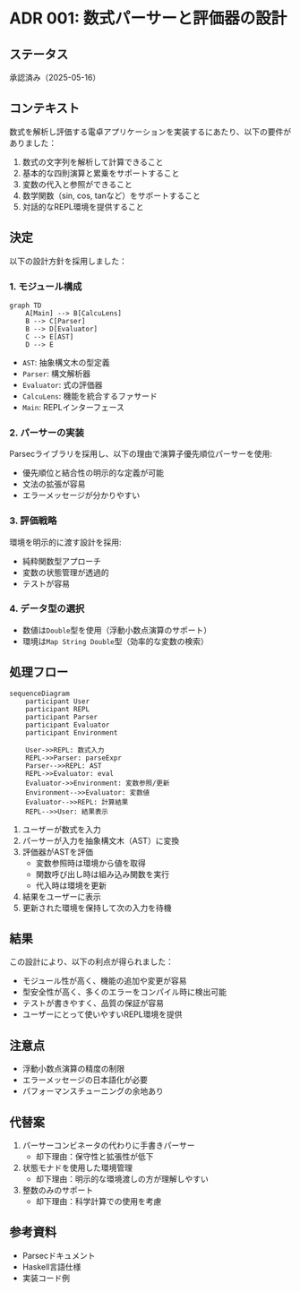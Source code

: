 # ADR 001: 数式パーサーと評価器の設計

## ステータス

承認済み（2025-05-16）

## コンテキスト

数式を解析し評価する電卓アプリケーションを実装するにあたり、以下の要件がありました：

1. 数式の文字列を解析して計算できること
2. 基本的な四則演算と累乗をサポートすること
3. 変数の代入と参照ができること
4. 数学関数（sin, cos, tanなど）をサポートすること
5. 対話的なREPL環境を提供すること

## 決定

以下の設計方針を採用しました：

### 1. モジュール構成

```mermaid
graph TD
    A[Main] --> B[CalcuLens]
    B --> C[Parser]
    B --> D[Evaluator]
    C --> E[AST]
    D --> E
```

- `AST`: 抽象構文木の型定義
- `Parser`: 構文解析器
- `Evaluator`: 式の評価器
- `CalcuLens`: 機能を統合するファサード
- `Main`: REPLインターフェース

### 2. パーサーの実装

Parsecライブラリを採用し、以下の理由で演算子優先順位パーサーを使用:

- 優先順位と結合性の明示的な定義が可能
- 文法の拡張が容易
- エラーメッセージが分かりやすい

### 3. 評価戦略

環境を明示的に渡す設計を採用:

- 純粋関数型アプローチ
- 変数の状態管理が透過的
- テストが容易

### 4. データ型の選択

- 数値は`Double`型を使用（浮動小数点演算のサポート）
- 環境は`Map String Double`型（効率的な変数の検索）

## 処理フロー

```mermaid
sequenceDiagram
    participant User
    participant REPL
    participant Parser
    participant Evaluator
    participant Environment

    User->>REPL: 数式入力
    REPL->>Parser: parseExpr
    Parser-->>REPL: AST
    REPL->>Evaluator: eval
    Evaluator->>Environment: 変数参照/更新
    Environment-->>Evaluator: 変数値
    Evaluator-->>REPL: 計算結果
    REPL-->>User: 結果表示
```

1. ユーザーが数式を入力
2. パーサーが入力を抽象構文木（AST）に変換
3. 評価器がASTを評価
   - 変数参照時は環境から値を取得
   - 関数呼び出し時は組み込み関数を実行
   - 代入時は環境を更新
4. 結果をユーザーに表示
5. 更新された環境を保持して次の入力を待機

## 結果

この設計により、以下の利点が得られました：

- モジュール性が高く、機能の追加や変更が容易
- 型安全性が高く、多くのエラーをコンパイル時に検出可能
- テストが書きやすく、品質の保証が容易
- ユーザーにとって使いやすいREPL環境を提供

## 注意点

- 浮動小数点演算の精度の制限
- エラーメッセージの日本語化が必要
- パフォーマンスチューニングの余地あり

## 代替案

1. パーサーコンビネータの代わりに手書きパーサー
   - 却下理由：保守性と拡張性が低下
2. 状態モナドを使用した環境管理
   - 却下理由：明示的な環境渡しの方が理解しやすい
3. 整数のみのサポート
   - 却下理由：科学計算での使用を考慮

## 参考資料

- Parsecドキュメント
- Haskell言語仕様
- 実装コード例
